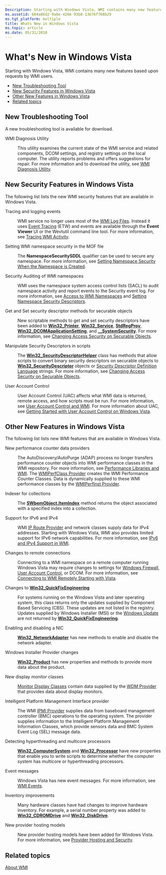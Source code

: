 ```yaml
---
Description: Starting with Windows Vista, WMI contains many new features based upon requests by WMI users.
ms.assetid: 604a86d2-9a8e-4266-93b8-13676f768b29
ms.tgt_platform: multiple
title: Whats New in Windows Vista
ms.topic: article
ms.date: 05/31/2018
---
```


# What's New in Windows Vista

Starting with Windows Vista, WMI contains many new features based upon requests by WMI users.

-   [New Troubleshooting Tool](#new-troubleshooting-tool)
-   [New Security Features in Windows Vista](#new-security-features-in-windows-vista)
-   [Other New Features in Windows Vista](#other-new-features-in-windows-vista)
-   [Related topics](#related-topics)

## New Troubleshooting Tool

A new troubleshooting tool is available for download.

<dl> <dt>

<span id="WMI_Diagnosis_Utility"></span><span id="wmi_diagnosis_utility"></span><span id="WMI_DIAGNOSIS_UTILITY"></span>WMI Diagnosis Utility
</dt> <dd>

This utility examines the current state of the WMI service and related components, DCOM settings, and registry settings on the local computer. The utility reports problems and offers suggestions for repair. For more information and to download the utility, see [WMI Diagnosis Utility](https://www.microsoft.com/downloads/en/details.aspx?familyid=d7ba3cd6-18d1-4d05-b11e-4c64192ae97d&displaylang=en).

</dd> </dl>

## New Security Features in Windows Vista

The following list lists the new WMI security features that are available in Windows Vista.

<dl> <dt>

<span id="Tracing_and_logging_events"></span><span id="tracing_and_logging_events"></span><span id="TRACING_AND_LOGGING_EVENTS"></span>Tracing and logging events
</dt> <dd>

WMI service no longer uses most of the [WMI Log Files](wmi-log-files.md). Instead it uses [Event Tracing](https://docs.microsoft.com/windows/desktop/ETW/event-tracing-portal) (ETW) and events are available through the **Event Viewer** UI or the Wevtutil command line tool. For more information, see [Tracing WMI Activity](tracing-wmi-activity.md).

</dd> <dt>

<span id="Setting_WMI_namespace_security_in_the_MOF_file"></span><span id="setting_wmi_namespace_security_in_the_mof_file"></span><span id="SETTING_WMI_NAMESPACE_SECURITY_IN_THE_MOF_FILE"></span>Setting WMI namespace security in the MOF file
</dt> <dd>

The **NamespaceSecuritySDDL** qualifier can be used to secure any namespace. For more information, see [Setting Namespace Security When the Namespace is Created](setting-namespace-security-when-the-namespace-is-created.md).

</dd> <dt>

<span id="Security_Auditing_of_WMI_namespaces"></span><span id="security_auditing_of_wmi_namespaces"></span><span id="SECURITY_AUDITING_OF_WMI_NAMESPACES"></span>Security Auditing of WMI namespaces
</dt> <dd>

WMI uses the namespace system access control lists (SACL) to audit namespace activity and report events to the Security event log. For more information, see [Access to WMI Namespaces](access-to-wmi-namespaces.md) and [Setting Namespace Security Descriptors](setting-namespace-security-descriptors.md).

</dd> <dt>

<span id="Get_and_Set_security_descriptor_methods_for_securable_objects"></span><span id="get_and_set_security_descriptor_methods_for_securable_objects"></span><span id="GET_AND_SET_SECURITY_DESCRIPTOR_METHODS_FOR_SECURABLE_OBJECTS"></span>Get and Set security descriptor methods for securable objects
</dt> <dd>

New scriptable methods to get and set security descriptors have been added to [**Win32\_Printer**](https://docs.microsoft.com/windows/desktop/CIMWin32Prov/win32-printer), [**Win32\_Service**](https://docs.microsoft.com/windows/desktop/CIMWin32Prov/win32-service), [**StdRegProv**](https://docs.microsoft.com/previous-versions/windows/desktop/regprov/stdregprov), [**Win32\_DCOMApplicationSetting**](https://docs.microsoft.com/windows/desktop/CIMWin32Prov/win32-dcomapplicationsetting), and [**\_\_SystemSecurity**](--systemsecurity.md). For more information, see [Changing Access Security on Securable Objects](changing-access-security-on-securable-objects.md).

</dd> <dt>

<span id="Manipulate_Security_Descriptors_in_scripts"></span><span id="manipulate_security_descriptors_in_scripts"></span><span id="MANIPULATE_SECURITY_DESCRIPTORS_IN_SCRIPTS"></span>Manipulate Security Descriptors in scripts
</dt> <dd>

The [**Win32\_SecurityDescriptorHelper**](https://docs.microsoft.com/previous-versions/windows/desktop/secrcw32prov/win32-securitydescriptorhelper) class has methods that allow scripts to convert binary security descriptors on securable objects to [**Win32\_SecurityDescriptor**](https://docs.microsoft.com/previous-versions/windows/desktop/secrcw32prov/win32-securitydescriptor) objects or [Security Descriptor Definition Language](https://docs.microsoft.com/windows/desktop/SecAuthZ/security-descriptor-definition-language) strings. For more information, see [Changing Access Security on Securable Objects](changing-access-security-on-securable-objects.md).

</dd> <dt>

<span id="User_Account_Control"></span><span id="user_account_control"></span><span id="USER_ACCOUNT_CONTROL"></span>User Account Control
</dt> <dd>

User Account Control (UAC) affects what WMI data is returned, remote access, and how scripts must be run. For more information, see [User Account Control and WMI](user-account-control-and-wmi.md). For more information about UAC, see [Getting Started with User Account Control on Windows Vista](https://support.microsoft.com/help/922708/how-to-use-user-account-control-uac-in-windows-vista).

</dd> </dl>

## Other New Features in Windows Vista

The following list lists new WMI features that are available in Windows Vista.

<dl> <dt>

<span id="New_performance_counter_data_providers"></span><span id="new_performance_counter_data_providers"></span><span id="NEW_PERFORMANCE_COUNTER_DATA_PROVIDERS"></span>New performance counter data providers
</dt> <dd>

The AutoDiscovery/AutoPurge (ADAP) process no longer transfers performance counter objects into WMI performance classes in the WMI repository. For more information, see [Performance Libraries and WMI](performance-libraries-and-wmi.md). The [WMIPerfClass Provider](wmiperfclass-provider.md) creates the WMI Performance Counter Classes. Data is dynamically supplied to these WMI performance classes by the [WMIPerfInst Provider](wmiperfinst-provider.md).

</dd> <dt>

<span id="Indexer_for_collections"></span><span id="indexer_for_collections"></span><span id="INDEXER_FOR_COLLECTIONS"></span>Indexer for collections
</dt> <dd>

The [**SWbemObject.ItemIndex**](swbemobjectset-itemindex.md) method returns the object associated with a specified index into a collection.

</dd> <dt>

<span id="Support_for_IPv6_and_IPv4"></span><span id="support_for_ipv6_and_ipv4"></span><span id="SUPPORT_FOR_IPV6_AND_IPV4"></span>Support for IPv6 and IPv4
</dt> <dd>

WMI [IP Route Provider](https://docs.microsoft.com/previous-versions/windows/desktop/wmiiprouteprov/ip-route-provider) and network classes supply data for IPv4 addresses. Starting with Windows Vista, WMI also provides limited support for IPv6 network capabilities. For more information, see [IPv6 and IPv4 Support in WMI](ipv6-and-ipv4-support-in-wmi.md).

</dd> <dt>

<span id="Changes_to_remote_connections"></span><span id="changes_to_remote_connections"></span><span id="CHANGES_TO_REMOTE_CONNECTIONS"></span>Changes to remote connections
</dt> <dd>

Connecting to a WMI namespace on a remote computer running Windows Vista may require changes to settings for [Windows Firewall](https://www.microsoft.com/technet/itsolutions/network/wf/default.mspx), [User Account Control](https://technet.microsoft.com/WindowsVista/aa905108.aspx), or DCOM. For more information, see [Connecting to WMI Remotely Starting with Vista](connecting-to-wmi-remotely-starting-with-vista.md).

</dd> <dt>

<span id="Changes_to_________Win32_QuickFixEngineering"></span><span id="changes_to_________win32_quickfixengineering"></span><span id="CHANGES_TO_________WIN32_QUICKFIXENGINEERING"></span>Changes to [**Win32\_QuickFixEngineering**](https://docs.microsoft.com/windows/desktop/CIMWin32Prov/win32-quickfixengineering)
</dt> <dd>

For systems running on the Windows Vista and later operating system, this class returns only the updates supplied by Component Based Servicing (CBS). These updates are not listed in the registry. Updates supplied by Windows Installer (MSI) or the [Windows Update](https://update.microsoft.com/microsoftupdate/v6/default.aspx?ln=en-us) are not returned by [**Win32\_QuickFixEngineering**](https://docs.microsoft.com/windows/desktop/CIMWin32Prov/win32-quickfixengineering).

</dd> <dt>

<span id="Enabling_and_disabling_a_NIC"></span><span id="enabling_and_disabling_a_nic"></span><span id="ENABLING_AND_DISABLING_A_NIC"></span>Enabling and disabling a NIC
</dt> <dd>

[**Win32\_NetworkAdapter**](https://docs.microsoft.com/windows/desktop/CIMWin32Prov/win32-networkadapter) has new methods to enable and disable the network adapter.

</dd> <dt>

<span id="Windows_Installer_Provider_changes"></span><span id="windows_installer_provider_changes"></span><span id="WINDOWS_INSTALLER_PROVIDER_CHANGES"></span>Windows Installer Provider changes
</dt> <dd>

[**Win32\_Product**](https://docs.microsoft.com/previous-versions/windows/desktop/legacy/aa394378(v=vs.85)) has new properties and methods to provide more data about the product.

</dd> <dt>

<span id="New_display_monitor_classes"></span><span id="new_display_monitor_classes"></span><span id="NEW_DISPLAY_MONITOR_CLASSES"></span>New display monitor classes
</dt> <dd>

[Monitor Display Classes](https://docs.microsoft.com/windows/desktop/WmiCoreProv/wmi-core-provider-) contain data supplied by the [WDM Provider](https://docs.microsoft.com/windows/desktop/WmiCoreProv/wdm-provider) that provides data about display monitors.

</dd> <dt>

<span id="Intelligent_Platform_Management_Interface_provider"></span><span id="intelligent_platform_management_interface_provider"></span><span id="INTELLIGENT_PLATFORM_MANAGEMENT_INTERFACE_PROVIDER"></span>Intelligent Platform Management Interface provider
</dt> <dd>

The WMI [IPMI Provider](https://docs.microsoft.com/previous-versions/windows/desktop/ipmiprv/ipmi-provider) supplies data from baseboard management controller (BMC) operations to the operating system. The provider supplies information to the Intelligent Platform Management Information Classes, which provide sensors data and BMC System Event Log (SEL) message data.

</dd> <dt>

<span id="Detecting_hyperthreading_and_multicore_processors"></span><span id="detecting_hyperthreading_and_multicore_processors"></span><span id="DETECTING_HYPERTHREADING_AND_MULTICORE_PROCESSORS"></span>Detecting hyperthreading and multicore processors
</dt> <dd>

[**Win32\_ComputerSystem**](https://docs.microsoft.com/windows/desktop/CIMWin32Prov/win32-computersystem) and [**Win32\_Processor**](https://docs.microsoft.com/windows/desktop/CIMWin32Prov/win32-processor) have new properties that enable you to write scripts to determine whether the computer system has multicore or hyperthreading processors.

</dd> <dt>

<span id="Event_messages"></span><span id="event_messages"></span><span id="EVENT_MESSAGES"></span>Event messages
</dt> <dd>

Windows Vista has new event messages. For more information, see [WMI Events](wmi-events.md).

</dd> <dt>

<span id="Inventory_improvements"></span><span id="inventory_improvements"></span><span id="INVENTORY_IMPROVEMENTS"></span>Inventory improvements
</dt> <dd>

Many hardware classes have had changes to improve hardware inventory. For example, a serial number property was added to [**Win32\_CDROMDrive**](https://docs.microsoft.com/windows/desktop/CIMWin32Prov/win32-cdromdrive) and [**Win32\_DiskDrive**](https://docs.microsoft.com/windows/desktop/CIMWin32Prov/win32-diskdrive).

</dd> <dt>

<span id="New_provider_hosting_models"></span><span id="new_provider_hosting_models"></span><span id="NEW_PROVIDER_HOSTING_MODELS"></span>New provider hosting models
</dt> <dd>

New provider hosting models have been added for Windows Vista. For more information, see [Provider Hosting and Security](provider-hosting-and-security.md).

</dd> </dl>

## Related topics

<dl> <dt>

[About WMI](about-wmi.md)
</dt> </dl>

 

 



